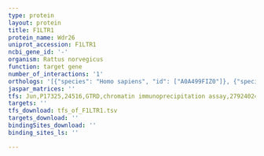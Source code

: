 ```yaml
---
type: protein
layout: protein
title: F1LTR1
protein_name: Wdr26
uniprot_accession: F1LTR1
ncbi_gene_id: '-'
organism: Rattus norvegicus
function: target gene
number_of_interactions: '1'
orthologs: '[{"species": "Homo sapiens", "id": ["A0A499FIZ0"]}, {"species": "Danio rerio", "id": ["<a href=\"/protein/q5sp67\">Q5SP67</a>"]}, {"species": "Mus musculus", "id": ["<a href=\"/protein/q8c6g8\">Q8C6G8</a>"]}, {"species": "Caenorhabditis elegans", "id": ["<a href=\"/protein/q09406\">Q09406</a>"]}, {"species": "Drosophila melanogaster", "id": ["<a href=\"/protein/q7k0l4\">Q7K0L4</a>"]}]'
jaspar_matrices: ''
tfs: Jun,P17325,24516,GTRD,chromatin immunoprecipitation assay,27924024%5Buid%5D,No
targets: ''
tfs_download: tfs_of_F1LTR1.tsv
targets_download: ''
bindingSites_download: ''
binding_sites_ls: ''

---
```

